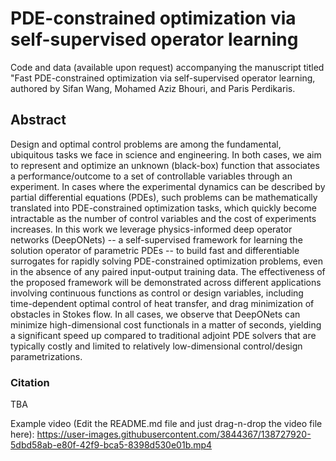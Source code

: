 # PDE-constrained optimization via self-supervised operator learning

Code and data (available upon request) accompanying the manuscript titled "Fast PDE-constrained optimization via self-supervised operator learning, authored by Sifan Wang, Mohamed Aziz Bhouri, and Paris Perdikaris.

## Abstract

Design and optimal control problems are among the fundamental, ubiquitous tasks we face in science and engineering. In both cases, we aim to represent and optimize an unknown (black-box) function that associates a performance/outcome to a set of controllable variables through an experiment. In cases where the experimental dynamics can be described by partial differential equations (PDEs), such problems can be mathematically translated into PDE-constrained optimization tasks, which quickly become intractable as the number of control variables and the cost of experiments increases. In this work we leverage physics-informed deep operator networks (DeepONets) -- a self-supervised framework for learning the solution operator of parametric PDEs -- to build fast and differentiable surrogates for rapidly solving PDE-constrained optimization problems, even in the absence of any paired input-output training data. The effectiveness of the proposed framework will be demonstrated across different applications involving continuous functions as control or design variables, including time-dependent optimal control of heat transfer, and drag minimization of obstacles in Stokes flow. In all cases, we observe that DeepONets can minimize high-dimensional cost functionals in a matter of seconds, yielding a significant speed up compared to traditional adjoint PDE solvers that are typically costly and limited to relatively low-dimensional control/design parametrizations. 

### Citation

TBA


Example video (Edit the README.md file and just drag-n-drop the video file here):
https://user-images.githubusercontent.com/3844367/138727920-5dbd58ab-e80f-42f9-bca5-8398d530e01b.mp4

